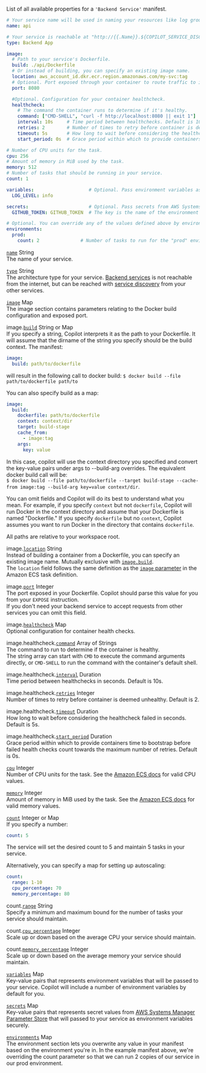 List of all available properties for a `'Backend Service'` manifest.
```yaml
# Your service name will be used in naming your resources like log groups, ECS services, etc.
name: api

# Your service is reachable at "http://{{.Name}}.${COPILOT_SERVICE_DISCOVERY_ENDPOINT}:{{.Image.Port}}" but is not public.
type: Backend App

image:
  # Path to your service's Dockerfile.
  build: ./api/Dockerfile
  # Or instead of building, you can specify an existing image name.
  location: aws_account_id.dkr.ecr.region.amazonaws.com/my-svc:tag
  # Optional. Port exposed through your container to route traffic to it.
  port: 8080

  #Optional. Configuration for your container healthcheck.
  healthcheck:
    # The command the container runs to determine if it's healthy.
    command: ["CMD-SHELL", "curl -f http://localhost:8080 || exit 1"]
    interval: 10s     # Time period between healthchecks. Default is 10s if omitted.
    retries: 2        # Number of times to retry before container is deemed unhealthy. Default is 2 if omitted.
    timeout: 5s       # How long to wait before considering the healthcheck failed. Default is 5s if omitted.
    start_period: 0s  # Grace period within which to provide containers time to bootstrap before failed health checks count towards the maximum number of retries. Default is 0s if omitted.

# Number of CPU units for the task.
cpu: 256
# Amount of memory in MiB used by the task.
memory: 512
# Number of tasks that should be running in your service.
count: 1

variables:                    # Optional. Pass environment variables as key value pairs.
  LOG_LEVEL: info

secrets:                      # Optional. Pass secrets from AWS Systems Manager (SSM) Parameter Store.
  GITHUB_TOKEN: GITHUB_TOKEN  # The key is the name of the environment variable, the value is the name of the SSM      parameter.

# Optional. You can override any of the values defined above by environment.
environments:
  prod:
    count: 2               # Number of tasks to run for the "prod" environment.
```

<a id="name" href="#name" class="field">`name`</a> <span class="type">String</span>  
The name of your service.   

<div class="separator"></div>

<a id="type" href="#type" class="field">`type`</a> <span class="type">String</span>  
The architecture type for your service. [Backend services](../concepts/services.md#backend-service) is not reachable from the internet, but can be reached with [service discovery](../developing/service-discovery.md) from your other services.

<div class="separator"></div>

<a id="image" href="#image" class="field">`image`</a> <span class="type">Map</span>  
The image section contains parameters relating to the Docker build configuration and exposed port.  

<span class="parent-field">image.</span><a id="image-build" href="#image-build" class="field">`build`</a> <span class="type">String or Map</span>  
If you specify a string, Copilot interprets it as the path to your Dockerfile. It will assume that the dirname of the string you specify should be the build context. The manifest:
```yaml
image:
  build: path/to/dockerfile
```
will result in the following call to docker build: `$ docker build --file path/to/dockerfile path/to` 

You can also specify build as a map:
```yaml
image:
  build:
    dockerfile: path/to/dockerfile
    context: context/dir
    target: build-stage
    cache_from:
      - image:tag
    args:
      key: value
```
In this case, copilot will use the context directory you specified and convert the key-value pairs under args to --build-arg overrides. The equivalent docker build call will be:  
`$ docker build --file path/to/dockerfile --target build-stage --cache-from image:tag --build-arg key=value context/dir`.

You can omit fields and Copilot will do its best to understand what you mean. For example, if you specify `context` but not `dockerfile`, Copilot will run Docker in the context directory and assume that your Dockerfile is named "Dockerfile." If you specify `dockerfile` but no `context`, Copilot assumes you want to run Docker in the directory that contains `dockerfile`.
 
All paths are relative to your workspace root. 

<span class="parent-field">image.</span><a id="image-location" href="#image-location" class="field">`location`</a> <span class="type">String</span>  
Instead of building a container from a Dockerfile, you can specify an existing image name. Mutually exclusive with [`image.build`](#image-build).    
The `location` field follows the same definition as the [`image` parameter](https://docs.aws.amazon.com/AmazonECS/latest/developerguide/task_definition_parameters.html#container_definition_image) in the Amazon ECS task definition.

<span class="parent-field">image.</span><a id="image-port" href="#image-port" class="field">`port`</a> <span class="type">Integer</span>  
The port exposed in your Dockerfile. Copilot should parse this value for you from your `EXPOSE` instruction.  
If you don't need your backend service to accept requests from other services you can omit this field.

<span class="parent-field">image.</span><a id="image-healthcheck" href="#image-healthcheck" class="field">`healthcheck`</a> <span class="type">Map</span>  
Optional configuration for container health checks.

<span class="parent-field">image.healthcheck.</span><a id="image-healthcheck-cmd" href="#image-healthcheck-cmd" class="field">`command`</a> <span class="type">Array of Strings</span>  
The command to run to determine if the container is healthy.  
The string array can start with `CMD` to execute the command arguments directly, or `CMD-SHELL` to run the command with the container's default shell. 

<span class="parent-field">image.healthcheck.</span><a id="image-healthcheck-interval" href="#image-healthcheck-interval" class="field">`interval`</a> <span class="type">Duration</span>  
Time period between healthchecks in seconds. Default is 10s.

<span class="parent-field">image.healthcheck.</span><a id="image-healthcheck-retries" href="#image-healthcheck-retries" class="field">`retries`</a> <span class="type">Integer</span>  
Number of times to retry before container is deemed unhealthy. Default is 2.

<span class="parent-field">image.healthcheck.</span><a id="image-healthcheck-timeout" href="#image-healthcheck-timeout" class="field">`timeout`</a> <span class="type">Duration</span>  
How long to wait before considering the healthcheck failed in seconds. Default is 5s.

<span class="parent-field">image.healthcheck.</span><a id="image-healthcheck-start-period" href="#image-healthcheck-start-period" class="field">`start_period`</a> <span class="type">Duration</span>  
Grace period within which to provide containers time to bootstrap before failed health checks count towards the maximum number of retries. Default is 0s.

<div class="separator"></div>

<a id="cpu" href="#cpu" class="field">`cpu`</a> <span class="type">Integer</span>  
Number of CPU units for the task. See the [Amazon ECS docs](https://docs.aws.amazon.com/AmazonECS/latest/developerguide/task-cpu-memory-error.html) for valid CPU values.

<div class="separator"></div>

<a id="memory" href="#memory" class="field">`memory`</a> <span class="type">Integer</span>  
Amount of memory in MiB used by the task. See the [Amazon ECS docs](https://docs.aws.amazon.com/AmazonECS/latest/developerguide/task-cpu-memory-error.html) for valid memory values.

<div class="separator"></div>

<a id="count" href="#count" class="field">`count`</a> <span class="type">Integer or Map</span>  
If you specify a number:
```yaml
count: 5
```
The service will set the desired count to 5 and maintain 5 tasks in your service.

Alternatively, you can specify a map for setting up autoscaling:
```yaml
count:
  range: 1-10
  cpu_percentage: 70
  memory_percentage: 80
```


<span class="parent-field">count.</span><a id="count-range" href="#count-range" class="field">`range`</a> <span class="type">String</span>  
Specify a minimum and maximum bound for the number of tasks your service should maintain.  

<span class="parent-field">count.</span><a id="count-cpu-percentage" href="#count-cpu-percentage" class="field">`cpu_percentage`</a> <span class="type">Integer</span>  
Scale up or down based on the average CPU your service should maintain.  

<span class="parent-field">count.</span><a id="count-memory-percentage" href="#count-memory-percentage" class="field">`memory_percentage`</a> <span class="type">Integer</span>  
Scale up or down based on the average memory your service should maintain.  

<div class="separator"></div>

<a id="variables" href="#variables" class="field">`variables`</a> <span class="type">Map</span>   
Key-value pairs that represents environment variables that will be passed to your service. Copilot will include a number of environment variables by default for you.

<div class="separator"></div>

<a id="secrets" href="#secrets" class="field">`secrets`</a> <span class="type">Map</span>   
Key-value pairs that represents secret values from [AWS Systems Manager Parameter Store](https://docs.aws.amazon.com/systems-manager/latest/userguide/systems-manager-parameter-store.html) that will passed to your service as environment variables securely. 

<div class="separator"></div>

<a id="environments" href="#environments" class="field">`environments`</a> <span class="type">Map</span>  
The environment section lets you overwrite any value in your manifest based on the environment you're in. In the example manifest above, we're overriding the count parameter so that we can run 2 copies of our service in our prod environment.
